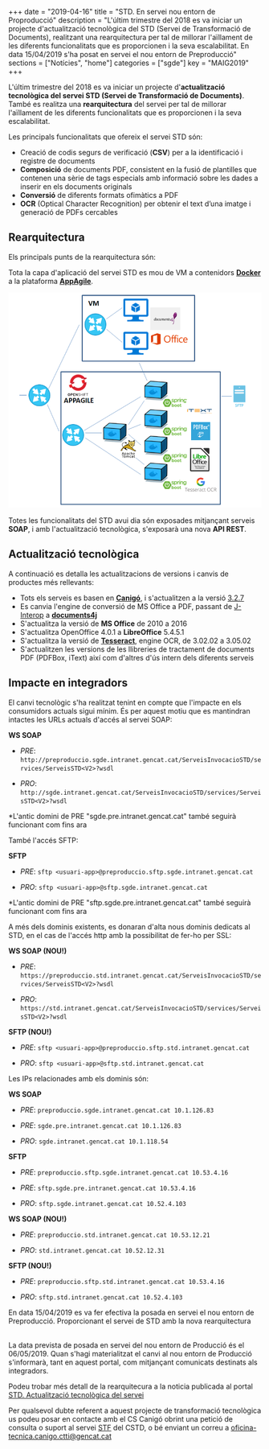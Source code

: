 +++
date        = "2019-04-16"
title       = "STD. En servei nou entorn de Proproducció"
description = "L'últim trimestre del 2018 es va iniciar un projecte d'actualització tecnològica del STD (Servei de Transformació de Documents), realitzant una rearquitectura per tal de millorar l'aïllament de les diferents funcionalitats que es proporcionen i la seva escalabilitat. En data 15/04/2019 s'ha posat en servei el nou entorn de Preproducció"
sections    = ["Notícies", "home"]
categories  = ["sgde"]
key         = "MAIG2019"
+++

L'últim trimestre del 2018 es va iniciar un projecte d'**actualització tecnològica del servei STD (Servei de Transformació de Documents)**. També es realitza una **rearquitectura** del servei per tal de millorar l'aïllament de les diferents funcionalitats que es proporcionen i la seva escalabilitat. 

Les principals funcionalitats que ofereix el servei STD són:

* Creació de codis segurs de verificació (**CSV**) per a la identificació i registre de documents
* **Composició** de documents PDF, consistent en la fusió de plantilles que contenen una sèrie de tags especials
amb informació sobre les dades a inserir en els documents originals
* **Conversió** de diferents formats ofimàtics a PDF
* **OCR** (Optical Character Recognition) per obtenir el text d’una imatge i generació de PDFs cercables

## Rearquitectura

Els principals punts de la rearquitectura són:

Tota la capa d'aplicació del servei STD es mou de VM a contenidors [**Docker**](https://canigo.ctti.gencat.cat/cloud/cataleg/#contenidors-docker) a la plataforma [**AppAgile**](https://canigo.ctti.gencat.cat/cloud/contenidors_appagile/).

![std2-arquitectura](/images/news/std2-arquitectura.PNG)

Totes les funcionalitats del STD avui dia són exposades mitjançant serveis **SOAP**, i amb l'actualització tecnològica, s'exposarà una nova **API REST**.

## Actualització tecnològica

A continuació es detalla les actualitzacions de versions i canvis de productes més rellevants:

* Tots els serveis es basen en [**Canigó**](https://canigo.ctti.gencat.cat/canigo/), i s'actualitzen a la versió [3.2.7](https://canigo.ctti.gencat.cat/canigo/roadmap/)
* Es canvia l'engine de conversió de MS Office a PDF, passant de [J-Interop](http://www.j-interop.org/) a [**documents4j**](https://documents4j.com/)
* S'actualitza la versió de **MS Office** de 2010 a 2016
* S'actualitza OpenOffice 4.0.1 a **LibreOffice** 5.4.5.1
* S'actualitza la versió de [**Tesseract**](https://opensource.google.com/projects/tesseract), engine OCR, de 3.02.02 a 3.05.02
* S'actualitzen les versions de les llibreries de tractament de documents PDF (PDFBox, iText) així com d'altres d'ús intern dels diferents serveis

## Impacte en integradors

El canvi tecnològic s'ha realitzat tenint en compte que l'impacte en els consumidors actuals sigui mínim. És per aquest motiu que es mantindran intactes les URLs actuals d'accés al servei SOAP:

**WS SOAP**

* _PRE_: ```http://preproduccio.sgde.intranet.gencat.cat/ServeisInvocacioSTD/services/ServeisSTD<V2>?wsdl```

* _PRO_: ```http://sgde.intranet.gencat.cat/ServeisInvocacioSTD/services/ServeisSTD<V2>?wsdl```

*L'antic domini de PRE "sgde.pre.intranet.gencat.cat" també seguirà funcionant com fins ara

També l'accés SFTP:

**SFTP**

* _PRE_: ```sftp <usuari-app>@preproduccio.sftp.sgde.intranet.gencat.cat```

* _PRO_: ```sftp <usuari-app>@sftp.sgde.intranet.gencat.cat```

*L'antic domini de PRE "sftp.sgde.pre.intranet.gencat.cat" també seguirà funcionant com fins ara

A més dels dominis existents, es donaran d'alta nous dominis dedicats al STD, en el cas de l'accés http amb la possibilitat de fer-ho per SSL:

**WS SOAP (NOU!)**

* _PRE_: ```https://preproduccio.std.intranet.gencat.cat/ServeisInvocacioSTD/services/ServeisSTD<V2>?wsdl```

* _PRO_: ```https://std.intranet.gencat.cat/ServeisInvocacioSTD/services/ServeisSTD<V2>?wsdl```

**SFTP (NOU!)**

* _PRE_: ```sftp <usuari-app>@preproduccio.sftp.std.intranet.gencat.cat```

* _PRO_: ```sftp <usuari-app>@sftp.std.intranet.gencat.cat```

Les IPs relacionades amb els dominis són:

**WS SOAP**

* _PRE_: ```preproduccio.sgde.intranet.gencat.cat 10.1.126.83```
* _PRE_: ```sgde.pre.intranet.gencat.cat 10.1.126.83```

* _PRO_: ```sgde.intranet.gencat.cat 10.1.118.54```

**SFTP**

* _PRE_: ```preproduccio.sftp.sgde.intranet.gencat.cat 10.53.4.16```
* _PRE_: ```sftp.sgde.pre.intranet.gencat.cat 10.53.4.16```

* _PRO_: ```sftp.sgde.intranet.gencat.cat 10.52.4.103```

**WS SOAP (NOU!)**

* _PRE_: ```preproduccio.std.intranet.gencat.cat 10.53.12.21```

* _PRO_: ```std.intranet.gencat.cat 10.52.12.31```

**SFTP (NOU!)**

* _PRE_: ```preproduccio.sftp.std.intranet.gencat.cat 10.53.4.16```

* _PRO_: ```sftp.std.intranet.gencat.cat 10.52.4.103```

En data 15/04/2019 es va fer efectiva la posada en servei el nou entorn de Preproducció. Proporcionant el servei de STD amb la nova rearquitectura

<br />
La data prevista de posada en servei del nou entorn de Producció és el 06/05/2019. Quan s'hagi materialitzat el canvi al nou entorn de Producció s'informarà, tant en aquest portal, com mitjançant comunicats destinats als integradors.
<br />

Podeu trobar més detall de la rearquitecura a la noticia publicada al portal [STD. Actualització tecnològica del servei](/noticies/2019-02-20-actualitzacio-tecnologica-std/)

Per qualsevol dubte referent a aquest projecte de transformació tecnològica us podeu posar en contacte amb el CS Canigó obrint una petició de consulta o suport al servei [STF](https://cstd.ctti.gencat.cat/jiracstd/projects/STF) del CSTD, o bé enviant un correu a [oficina-tecnica.canigo.ctti@gencat.cat](mailto:oficina-tecnica.canigo.ctti@gencat.cat)
